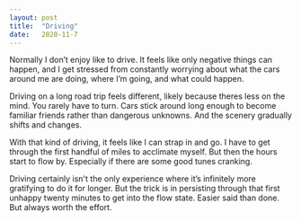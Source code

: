```yaml
---
layout: post
title:  "Driving"
date:   2020-11-7
---
```

Normally I don’t enjoy like to drive. It feels like only negative things can happen, and I get stressed from constantly worrying about what the cars around me are doing, where I’m going, and what could happen. 

Driving on a long road trip feels different, likely because theres less on the mind. You rarely have to turn. Cars stick around long enough to become familiar friends rather than dangerous unknowns. And the scenery gradually shifts and changes.

With that kind of driving, it feels like I can strap in and go. I have to get through the first handful of miles to acclimate myself. But then the hours start to flow by. Especially if there are some good tunes cranking.

Driving certainly isn't the only experience where it’s infinitely more gratifying to do it for longer. But the trick is in persisting through that first unhappy twenty minutes to get into the flow state. Easier said than done. But always worth the effort.